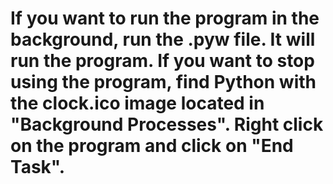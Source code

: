 # If you want to run the program in the background, run the .pyw file. It will run the program. If you want to stop using the program, find Python with the clock.ico image located in "Background Processes". Right click on the program and click on "End Task".

